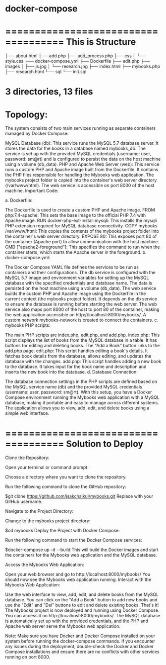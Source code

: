 # docker-compose
====================================
This is Structure
====================================
├── about.html
├── add.php
├── add_process.php
├── css
│   └── style.css
├── docker-compose.yml
├── Dockerfile
├── edit.php
├── images
│   ├── js.jpg
│   └── research.jpg
├── index.html
├── mybooks.php
├── research.html
└── sql
    └── init.sql

3 directories, 13 files
====================================
Topology:
====================================
The system consists of two main services running as separate containers managed by Docker Compose:

MySQL Database (db): This service runs the MySQL 5.7 database server. It stores the data for the books in a database named mybooks_db. The service is set up with the provided MySQL credentials (username: user, password: sm@rt) and is configured to persist the data on the host machine using a volume (db_data).
PHP and Apache Web Server (web): This service runs a custom PHP and Apache image built from the Dockerfile. It contains the PHP files responsible for handling the Mybooks web application. The mybooks project folder is copied into the container's web server directory (/var/www/html). The web service is accessible on port 8000 of the host machine.
Important Code:

a. Dockerfile:

The Dockerfile is used to create a custom PHP and Apache image.
FROM php:7.4-apache: This sets the base image to the official PHP 7.4 with Apache image.
RUN docker-php-ext-install mysqli: This installs the mysqli PHP extension required for MySQL database connectivity.
COPY mybooks /var/www/html: This copies the contents of the mybooks project folder into the container's web server directory.
EXPOSE 80: This exposes port 80 of the container (Apache port) to allow communication with the host machine.
CMD ["apache2-foreground"]: This specifies the command to run when the container starts, which starts the Apache server in the foreground.
b. docker-compose.yml:

The Docker Compose YAML file defines the services to be run as containers and their configurations.
The db service is configured with the MySQL 5.7 image and environment variables for setting up the MySQL database with the specified credentials and database name. The data is persisted on the host machine using a volume (db_data).
The web service builds the custom PHP and Apache image using the Dockerfile in the current context (the mybooks project folder). It depends on the db service to ensure the database is running before starting the web server.
The web service also maps port 8000 of the host to port 80 of the container, making the web application accessible on http://localhost:8000/mybooks/.
A custom network mybooks-network is created to connect the containers.
c. mybooks PHP scripts:

The main PHP scripts are index.php, edit.php, and add.php.
index.php: This script displays the list of books from the MySQL database in a table. It has buttons for editing and deleting books. The "Add a Book" button links to the add.php page.
edit.php: This script handles editing a book's details. It fetches book details from the database, allows editing, and updates the database with the changes.
add.php: This script handles adding a new book to the database. It takes input for the book name and description and inserts the new book into the database.
d. Database Connection:

The database connection settings in the PHP scripts are defined based on the MySQL service name (db) and the provided MySQL credentials (username: user, password: sm@rt).
With this setup, you have a Docker Compose environment running the Mybooks web application with a MySQL database, making it portable and easy to manage across different systems. The application allows you to view, add, edit, and delete books using a simple web interface.


====================================
Solution to Deploy
====================================
Clone the Repository:

Open your terminal or command prompt.

Choose a directory where you want to clone the repository.

Run the following command to clone the GitHub repository:

$git clone https://github.com/jsakchaikul/mybooks.git
Replace <your-github-username> with your GitHub username.

Navigate to the Project Directory:

Change to the mybooks project directory:

$cd mybooks
Deploy the Project with Docker Compose:

Run the following command to start the Docker Compose services:

$docker-compose up -d --build
This will build the Docker images and start the containers for the Mybooks web application and the MySQL database.

Access the Mybooks Web Application:

Open your web browser and go to http://localhost:8000/mybooks/
You should now see the Mybooks web application running.
Interact with the Mybooks Web Application:

Use the web interface to view, add, edit, and delete books from the MySQL database.
You can click on the "Add a Book" button to add new books and use the "Edit" and "Del" buttons to edit and delete existing books.
That's it! The Mybooks project is now deployed and running using Docker Compose. You can access it on http://localhost:8000/mybooks/. The MySQL database is automatically set up with the provided credentials, and the PHP and Apache web server serve the Mybooks web application.

Note: Make sure you have Docker and Docker Compose installed on your system before running the docker-compose commands. If you encounter any issues during the deployment, double-check the Docker and Docker Compose installations and ensure there are no conflicts with other services running on port 8000.
